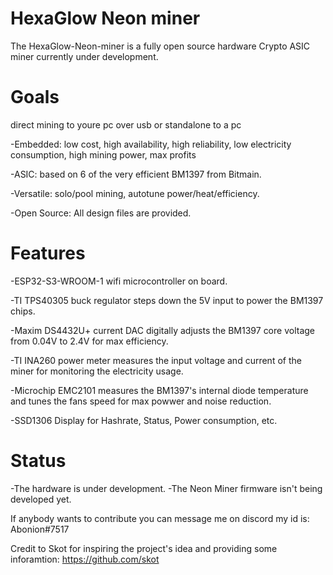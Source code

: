 # HexaGlow Neon miner

The HexaGlow-Neon-miner is a fully open source hardware Crypto ASIC miner currently under development.

# Goals

direct mining to youre pc over usb or standalone to a pc

-Embedded: low cost, high availability, high reliability, low electricity consumption, high mining power, max profits

-ASIC: based on 6 of the very efficient BM1397 from Bitmain.

-Versatile: solo/pool mining, autotune power/heat/efficiency.

-Open Source: All design files are provided.

# Features

-ESP32-S3-WROOM-1 wifi microcontroller on board.

-TI TPS40305 buck regulator steps down the 5V input to power the BM1397 chips.

-Maxim DS4432U+ current DAC digitally adjusts the BM1397 core voltage from 0.04V to 2.4V for max efficiency.

-TI INA260 power meter measures the input voltage and current of the miner for monitoring the electricity usage.

-Microchip EMC2101 measures the BM1397's internal diode temperature and tunes the fans speed for max powwer and noise reduction.

-SSD1306 Display for Hashrate, Status, Power consumption, etc.

# Status

-The hardware is under development.
-The Neon Miner firmware isn't being developed yet.



If anybody wants to contribute you can message me on discord my id is: Abonion#7517

Credit to Skot for inspiring the project's idea and providing some inforamtion: https://github.com/skot
